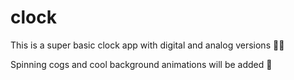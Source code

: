 # clock
This is a super basic clock app with digital and analog versions 👍🏻 

Spinning cogs and cool background animations will be added 🙌